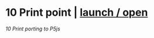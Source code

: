 
# 10 Print point | [launch / open](https://github.com/CaterinaLipari/dsii-2016-unirsm.github.io/blob/master/p5/10print/caterina/index.html)
_10 Print porting to P5js_                        


